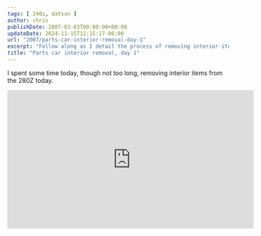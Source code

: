 ```yaml
---
tags: [ 240z, datsun ]
author: chris
publishDate: 2007-03-03T00:00:00+00:00
updateDate: 2024-11-15T12:15:17-06:00
url: "2007/parts-car-interior-removal-day-1"
excerpt: "Follow along as I detail the process of removing interior items from a 280Z in this step-by-step guide."
title: "Parts car interior removal, day 1"
---
```


I spent some time today, though not too long, removing interior items from the 280Z today.

<iframe width="560" height="315" src="https://www.youtube.com/embed/kT3JOKqYCIY?si=b3IHEU9ajQAzp8Cz" title="YouTube video player" frameborder="0" allow="accelerometer; autoplay; clipboard-write; encrypted-media; gyroscope; picture-in-picture; web-share" allowfullscreen></iframe>
